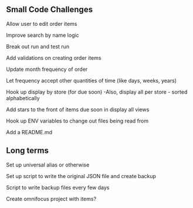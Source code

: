 Small Code Challenges
----------

Allow user to edit order items

Improve search by name logic

Break out run and test run

Add validations on creating order items

Update month frequency of order

Let frequency accept other quantities of time (like days, weeks, years)

Hook up display by store (for due soon)
-Also, display all per store - sorted alphabetically

Add stars to the front of items due soon in display all views

Hook up ENV variables to change out files being read from

Add a README.md

Long terms
----------
Set up universal alias or otherwise

Set up script to write the original JSON file and create backup

Script to write backup files every few days

Create omnifocus project with items?
